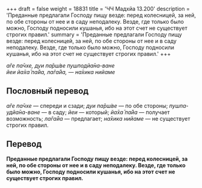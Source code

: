 +++
draft = false
weight = 18831
title = 'ЧЧ Мадхйа 13.200'
description = 'Преданные предлагали Господу пищу везде: перед колесницей, за ней, по обе стороны от нее и в саду неподалеку. Везде, где только было можно, Господу подносили кушанья, ибо на этот счет не существует строгих правил.'
summary = 'Преданные предлагали Господу пищу везде: перед колесницей, за ней, по обе стороны от нее и в саду неподалеку. Везде, где только было можно, Господу подносили кушанья, ибо на этот счет не существует строгих правил.'
+++

_а̄ге па̄чхе, дуи па̄рш́ве пушподйа̄на-ване  
йеи йа̄ха̄ па̄йа, ла̄га̄йа, — на̄хика нийаме_

## Пословный перевод

_а̄ге_ _па̄чхе_ — спереди и сзади; _дуи_ _па̄рш́ве_ — по обе стороны; _пушпа_\-_удйа̄на_\-_ване_ — в саду; _йеи_ — который; _йа̄ха̄_ _па̄йа_ — получает возможность; _ла̄га̄йа_ — предлагает; _на̄хика_ _нийаме_ — не существует строгих правил.

## Перевод

**Преданные предлагали Господу пищу везде: перед колесницей, за ней, по обе стороны от нее и в саду неподалеку. Везде, где только было можно, Господу подносили кушанья, ибо на этот счет не существует строгих правил.**
